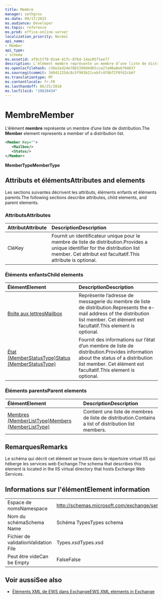 ```yaml
---
title: Membre
manager: sethgros
ms.date: 09/17/2015
ms.audience: Developer
ms.topic: reference
ms.prod: office-online-server
localization_priority: Normal
api_name:
- Member
api_type:
- schema
ms.assetid: af9c5ff8-02a4-41fc-876d-14ac05f1ee77
description: L’élément membre représente un membre d’une liste de distribution.
ms.openlocfilehash: c38e2ed24e78b5199d4d65cce27a00a8e6704037
ms.sourcegitcommit: 34041125dc8c5f993b21cebfc4f8b72f0fd2cb6f
ms.translationtype: MT
ms.contentlocale: fr-FR
ms.lasthandoff: 06/25/2018
ms.locfileid: "19828434"
---
```

# <a name="member"></a><span data-ttu-id="7bfab-103">Membre</span><span class="sxs-lookup"><span data-stu-id="7bfab-103">Member</span></span>

<span data-ttu-id="7bfab-104">L’élément **membre** représente un membre d’une liste de distribution.</span><span class="sxs-lookup"><span data-stu-id="7bfab-104">The **Member** element represents a member of a distribution list.</span></span> 
  
```xml
<Member Key="">
   <Mailbox/>
   <Status/>
</Member>
```

<span data-ttu-id="7bfab-105">**MemberType**</span><span class="sxs-lookup"><span data-stu-id="7bfab-105">**MemberType**</span></span>

## <a name="attributes-and-elements"></a><span data-ttu-id="7bfab-106">Attributs et éléments</span><span class="sxs-lookup"><span data-stu-id="7bfab-106">Attributes and elements</span></span>

<span data-ttu-id="7bfab-107">Les sections suivantes décrivent les attributs, éléments enfants et éléments parents.</span><span class="sxs-lookup"><span data-stu-id="7bfab-107">The following sections describe attributes, child elements, and parent elements.</span></span>
  
### <a name="attributes"></a><span data-ttu-id="7bfab-108">Attributs</span><span class="sxs-lookup"><span data-stu-id="7bfab-108">Attributes</span></span>

|<span data-ttu-id="7bfab-109">**Attribut**</span><span class="sxs-lookup"><span data-stu-id="7bfab-109">**Attribute**</span></span>|<span data-ttu-id="7bfab-110">**Description**</span><span class="sxs-lookup"><span data-stu-id="7bfab-110">**Description**</span></span>|
|:-----|:-----|
|<span data-ttu-id="7bfab-111">Clé</span><span class="sxs-lookup"><span data-stu-id="7bfab-111">Key</span></span>  <br/> |<span data-ttu-id="7bfab-112">Fournit un identificateur unique pour le membre de liste de distribution.</span><span class="sxs-lookup"><span data-stu-id="7bfab-112">Provides a unique identifier for the distribution list member.</span></span> <span data-ttu-id="7bfab-113">Cet attribut est facultatif.</span><span class="sxs-lookup"><span data-stu-id="7bfab-113">This attribute is optional.</span></span>  <br/> |
   
### <a name="child-elements"></a><span data-ttu-id="7bfab-114">Éléments enfants</span><span class="sxs-lookup"><span data-stu-id="7bfab-114">Child elements</span></span>

|<span data-ttu-id="7bfab-115">**Élément**</span><span class="sxs-lookup"><span data-stu-id="7bfab-115">**Element**</span></span>|<span data-ttu-id="7bfab-116">**Description**</span><span class="sxs-lookup"><span data-stu-id="7bfab-116">**Description**</span></span>|
|:-----|:-----|
|[<span data-ttu-id="7bfab-117">Boîte aux lettres</span><span class="sxs-lookup"><span data-stu-id="7bfab-117">Mailbox</span></span>](mailbox.md) <br/> |<span data-ttu-id="7bfab-118">Représente l’adresse de messagerie du membre de liste de distribution.</span><span class="sxs-lookup"><span data-stu-id="7bfab-118">Represents the e-mail address of the distribution list member.</span></span> <span data-ttu-id="7bfab-119">Cet élément est facultatif.</span><span class="sxs-lookup"><span data-stu-id="7bfab-119">This element is optional.</span></span>  <br/> |
|[<span data-ttu-id="7bfab-120">État (MemberStatusType)</span><span class="sxs-lookup"><span data-stu-id="7bfab-120">Status (MemberStatusType)</span></span>](status-memberstatustype.md) <br/> |<span data-ttu-id="7bfab-121">Fournit des informations sur l’état d’un membre de liste de distribution.</span><span class="sxs-lookup"><span data-stu-id="7bfab-121">Provides information about the status of a distribution list member.</span></span> <span data-ttu-id="7bfab-122">Cet élément est facultatif.</span><span class="sxs-lookup"><span data-stu-id="7bfab-122">This element is optional.</span></span>  <br/> |
   
### <a name="parent-elements"></a><span data-ttu-id="7bfab-123">Éléments parents</span><span class="sxs-lookup"><span data-stu-id="7bfab-123">Parent elements</span></span>

|<span data-ttu-id="7bfab-124">**Élément**</span><span class="sxs-lookup"><span data-stu-id="7bfab-124">**Element**</span></span>|<span data-ttu-id="7bfab-125">**Description**</span><span class="sxs-lookup"><span data-stu-id="7bfab-125">**Description**</span></span>|
|:-----|:-----|
|[<span data-ttu-id="7bfab-126">Membres (MemberListType)</span><span class="sxs-lookup"><span data-stu-id="7bfab-126">Members (MemberListType)</span></span>](members-memberlisttype.md) <br/> |<span data-ttu-id="7bfab-127">Contient une liste de membres de liste de distribution.</span><span class="sxs-lookup"><span data-stu-id="7bfab-127">Contains a list of distribution list members.</span></span>  <br/> |
   
## <a name="remarks"></a><span data-ttu-id="7bfab-128">Remarques</span><span class="sxs-lookup"><span data-stu-id="7bfab-128">Remarks</span></span>

<span data-ttu-id="7bfab-129">Le schéma qui décrit cet élément se trouve dans le répertoire virtuel IIS qui héberge les services web Exchange.</span><span class="sxs-lookup"><span data-stu-id="7bfab-129">The schema that describes this element is located in the IIS virtual directory that hosts Exchange Web Services.</span></span>
  
## <a name="element-information"></a><span data-ttu-id="7bfab-130">Informations sur l'élément</span><span class="sxs-lookup"><span data-stu-id="7bfab-130">Element information</span></span>

|||
|:-----|:-----|
|<span data-ttu-id="7bfab-131">Espace de noms</span><span class="sxs-lookup"><span data-stu-id="7bfab-131">Namespace</span></span>  <br/> |http://schemas.microsoft.com/exchange/services/2006/types  <br/> |
|<span data-ttu-id="7bfab-132">Nom du schéma</span><span class="sxs-lookup"><span data-stu-id="7bfab-132">Schema Name</span></span>  <br/> |<span data-ttu-id="7bfab-133">Schéma Types</span><span class="sxs-lookup"><span data-stu-id="7bfab-133">Types schema</span></span>  <br/> |
|<span data-ttu-id="7bfab-134">Fichier de validation</span><span class="sxs-lookup"><span data-stu-id="7bfab-134">Validation File</span></span>  <br/> |<span data-ttu-id="7bfab-135">Types.xsd</span><span class="sxs-lookup"><span data-stu-id="7bfab-135">Types.xsd</span></span>  <br/> |
|<span data-ttu-id="7bfab-136">Peut être vide</span><span class="sxs-lookup"><span data-stu-id="7bfab-136">Can be Empty</span></span>  <br/> |<span data-ttu-id="7bfab-137">False</span><span class="sxs-lookup"><span data-stu-id="7bfab-137">False</span></span>  <br/> |
   
## <a name="see-also"></a><span data-ttu-id="7bfab-138">Voir aussi</span><span class="sxs-lookup"><span data-stu-id="7bfab-138">See also</span></span>

- [<span data-ttu-id="7bfab-139">Éléments XML de EWS dans Exchange</span><span class="sxs-lookup"><span data-stu-id="7bfab-139">EWS XML elements in Exchange</span></span>](ews-xml-elements-in-exchange.md)

